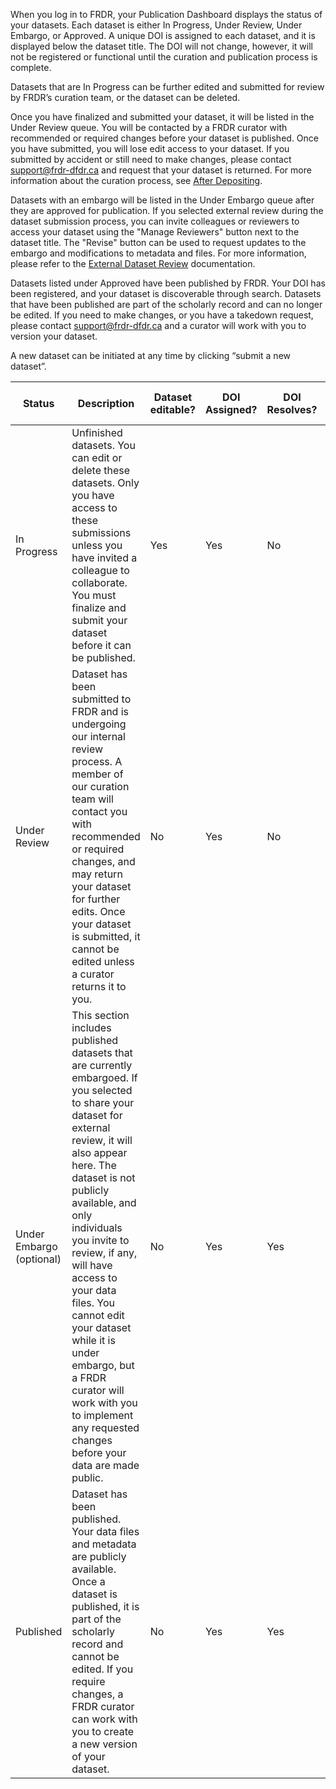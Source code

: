 When you log in to FRDR, your Publication Dashboard displays the status of your datasets. Each dataset is either In Progress, Under Review, Under Embargo, or Approved. A unique DOI is assigned to each dataset, and it is displayed below the dataset title. The DOI will not change, however, it will not be registered or functional until the curation and publication process is complete.

Datasets that are In Progress can be further edited and submitted for review by FRDR’s curation team, or the dataset can be deleted.

Once you have finalized and submitted your dataset, it will be listed in the Under Review queue. You will be contacted by a FRDR curator with recommended or required changes before your dataset is published. Once you have submitted, you will lose edit access to your dataset. If you submitted by accident or still need to make changes, please contact support@frdr-dfdr.ca and request that your dataset is returned. For more information about the curation process, see <a href="/docs/en/after_depositing">After Depositing</a>.

Datasets with an embargo will be listed in the Under Embargo queue after they are approved for publication. If you selected external review during the dataset submission process, you can invite colleagues or reviewers to access your dataset using the "Manage Reviewers" button next to the dataset title. The "Revise" button can be used to request updates to the embargo and modifications to metadata and files. For more information, please refer to the <a href="/docs/en/external_review">External Dataset Review</a> documentation.

Datasets listed under Approved have been published by FRDR. Your DOI has been registered, and your dataset is discoverable through search. Datasets that have been published are part of the scholarly record and can no longer be edited. If you need to make changes, or you have a takedown request, please contact support@frdr-dfdr.ca and a curator will work with you to version your dataset.

A new dataset can be initiated at any time by clicking “submit a new dataset”.

| Status | Description | Dataset editable? | DOI Assigned? | DOI Resolves? | Indexed for Discovery? |
|---|---|---|---|---|---|
| In Progress | Unfinished datasets. You can edit or delete these datasets. Only you have access to these submissions unless you have invited a colleague to collaborate. You must finalize and submit your dataset before it can be published. | Yes | Yes | No | No |
| Under Review | Dataset has been submitted to FRDR and is undergoing our internal review process. A member of our curation team will contact you with recommended or required changes, and may return your dataset for further edits. Once your dataset is submitted, it cannot be edited unless a curator returns it to you. | No | Yes | No | No |
| Under Embargo (optional) | This section includes published datasets that are currently embargoed. If you selected to share your dataset for external review, it will also appear here. The dataset is not publicly available, and only individuals you invite to review, if any, will have access to your data files. You cannot edit your dataset while it is under embargo, but a FRDR curator will work with you to implement any requested changes before your data are made public. | No | Yes | Yes | Datasets in external review are not indexed.   Other datasets under embargo may be indexed or not, according to depositor selection. |
| Published | Dataset has been published. Your data files and metadata are publicly available. Once a dataset is published, it is part of the scholarly record and cannot be edited. If you require changes, a FRDR curator can work with you to create a new version of your dataset. | No | Yes | Yes | Yes |

